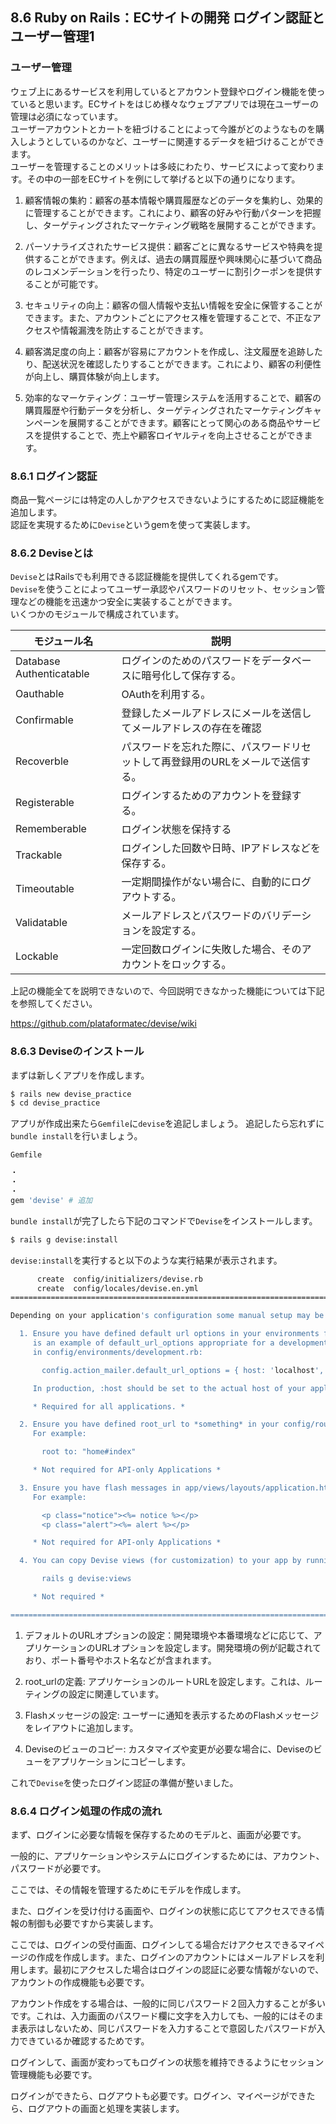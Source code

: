 ## 8.6 Ruby on Rails：ECサイトの開発 ログイン認証とユーザー管理1

### ユーザー管理
ウェブ上にあるサービスを利用しているとアカウント登録やログイン機能を使っていると思います。ECサイトをはじめ様々なウェブアプリでは現在ユーザーの管理は必須になっています。  
ユーザーアカウントとカートを紐づけることによって今誰がどのようなものを購入しようとしているのかなど、ユーザーに関連するデータを紐づけることができます。  
ユーザーを管理することのメリットは多岐にわたり、サービスによって変わります。その中の一部をECサイトを例にして挙げると以下の通りになります。  

1. 顧客情報の集約：顧客の基本情報や購買履歴などのデータを集約し、効果的に管理することができます。これにより、顧客の好みや行動パターンを把握し、ターゲティングされたマーケティング戦略を展開することができます。

2. パーソナライズされたサービス提供：顧客ごとに異なるサービスや特典を提供することができます。例えば、過去の購買履歴や興味関心に基づいて商品のレコメンデーションを行ったり、特定のユーザーに割引クーポンを提供することが可能です。

3. セキュリティの向上：顧客の個人情報や支払い情報を安全に保管することができます。また、アカウントごとにアクセス権を管理することで、不正なアクセスや情報漏洩を防止することができます。

4. 顧客満足度の向上：顧客が容易にアカウントを作成し、注文履歴を追跡したり、配送状況を確認したりすることができます。これにより、顧客の利便性が向上し、購買体験が向上します。

5. 効率的なマーケティング：ユーザー管理システムを活用することで、顧客の購買履歴や行動データを分析し、ターゲティングされたマーケティングキャンペーンを展開することができます。顧客にとって関心のある商品やサービスを提供することで、売上や顧客ロイヤルティを向上させることができます。


### 8.6.1 ログイン認証
商品一覧ページには特定の人しかアクセスできないようにするために認証機能を追加します。  
認証を実現するために`Devise`というgemを使って実装します。  

### 8.6.2 Deviseとは
`Devise`とはRailsでも利用できる認証機能を提供してくれるgemです。  
`Devise`を使うことによってユーザー承認やパスワードのリセット、セッション管理などの機能を迅速かつ安全に実装することができます。  
いくつかのモジュールで構成されています。

|モジュール名|説明|
|---|---|
|Database Authenticatable|ログインのためのパスワードをデータベースに暗号化して保存する。|
|Oauthable|OAuthを利用する。|
|Confirmable|登録したメールアドレスにメールを送信してメールアドレスの存在を確認|
|Recoverble|パスワードを忘れた際に、パスワードリセットして再登録用のURLをメールで送信する。|
|Registerable|ログインするためのアカウントを登録する。|
|Rememberable|ログイン状態を保持する|
|Trackable|ログインした回数や日時、IPアドレスなどを保存する。|
|Timeoutable|一定期間操作がない場合に、自動的にログアウトする。|
|Validatable|メールアドレスとパスワードのバリデーションを設定する。|
|Lockable|一定回数ログインに失敗した場合、そのアカウントをロックする。|

上記の機能全てを説明できないので、今回説明できなかった機能については下記を参照してください。

https://github.com/plataformatec/devise/wiki

### 8.6.3 Deviseのインストール

まずは新しくアプリを作成します。

```sh
$ rails new devise_practice
$ cd devise_practice
```

アプリが作成出来たら`Gemfile`に`devise`を追記しましょう。
追記したら忘れずに `bundle install`を行いましょう。


`Gemfile`

```rb
・
・
・
gem 'devise' # 追加
```

`bundle install`が完了したら下記のコマンドで`Devise`をインストールします。

```sh
$ rails g devise:install
```

`devise:install`を実行すると以下のような実行結果が表示されます。  
```sh
      create  config/initializers/devise.rb
      create  config/locales/devise.en.yml
===============================================================================

Depending on your application's configuration some manual setup may be required:

  1. Ensure you have defined default url options in your environments files. Here
     is an example of default_url_options appropriate for a development environment
     in config/environments/development.rb:

       config.action_mailer.default_url_options = { host: 'localhost', port: 3000 }

     In production, :host should be set to the actual host of your application.

     * Required for all applications. *

  2. Ensure you have defined root_url to *something* in your config/routes.rb.
     For example:

       root to: "home#index"

     * Not required for API-only Applications *

  3. Ensure you have flash messages in app/views/layouts/application.html.erb.
     For example:

       <p class="notice"><%= notice %></p>
       <p class="alert"><%= alert %></p>

     * Not required for API-only Applications *

  4. You can copy Devise views (for customization) to your app by running:

       rails g devise:views

     * Not required *

===============================================================================
```

1. デフォルトのURLオプションの設定：開発環境や本番環境などに応じて、アプリケーションのURLオプションを設定します。開発環境の例が記載されており、ポート番号やホスト名などが含まれます。

2. root_urlの定義: アプリケーションのルートURLを設定します。これは、ルーティングの設定に関連しています。

3. Flashメッセージの設定: ユーザーに通知を表示するためのFlashメッセージをレイアウトに追加します。

4. Deviseのビューのコピー: カスタマイズや変更が必要な場合に、Deviseのビューをアプリケーションにコピーします。

これで`Devise`を使ったログイン認証の準備が整いました。  

### 8.6.4 ログイン処理の作成の流れ

まず、ログインに必要な情報を保存するためのモデルと、画面が必要です。

一般的に、アプリケーションやシステムにログインするためには、アカウント、パスワードが必要です。

ここでは、その情報を管理するためにモデルを作成します。

また、ログインを受け付ける画面や、ログインの状態に応じてアクセスできる情報の制御も必要ですから実装します。

ここでは、ログインの受付画面、ログインしてる場合だけアクセスできるマイページの作成を作成します。また、ログインのアカウントにはメールアドレスを利用します。最初にアクセスした場合はログインの認証に必要な情報がないので、アカウントの作成機能も必要です。

アカウント作成をする場合は、一般的に同じパスワード２回入力することが多いです。これは、入力画面のパスワード欄に文字を入力しても、一般的にはそのまま表示はしないため、同じパスワードを入力することで意図したパスワードが入力できているか確認するためです。

ログインして、画面が変わってもログインの状態を維持できるようにセッション管理機能も必要です。

ログインができたら、ログアウトも必要です。ログイン、マイページができたら、ログアウトの画面と処理を実装します。
